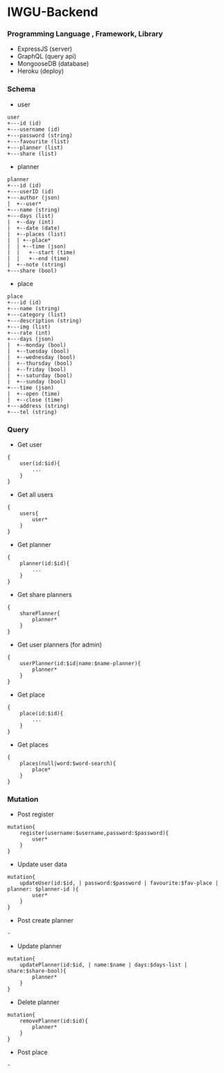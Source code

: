 # IWGU-Backend

### Programming Language , Framework, Library

- ExpressJS (server)
- GraphQL (query api)
- MongooseDB (database)
- Heroku (deploy)

### Schema

- user

```
user
+---id (id)
+---username (id)
+---password (string)
+---favourite (list)
+---planner (list)
+---share (list)
```

- planner

```
planner
+---id (id)
+---userID (id)
+---author (json)
|  +--user*
+---name (string)
+---days (list)
|  +--day (int)
|  +--date (date)
|  +--places (list)
|  | +--place*
|  | +--time (json)
|  |   +--start (time)
|  |   +--end (time)
|  +--note (string)
+---share (bool)
```

- place

```
place
+---id (id)
+---name (string)
+---category (list)
+---description (string)
+---img (list)
+---rate (int)
+---days (json)
|  +--monday (bool)
|  +--tuesday (bool)
|  +--wednesday (bool)
|  +--thursday (bool)
|  +--friday (bool)
|  +--saturday (bool)
|  +--sunday (bool)
+---time (json)
|  +--open (time)
|  +--close (time)
+---address (string)
+---tel (string)
```

### Query

- Get user

```
{
    user(id:$id){
        ...
    }
}
```

- Get all users

```
{
    users{
        user*
    }
}
```

- Get planner

```
{
    planner(id:$id){
        ...
    }
}
```

- Get share planners

```
{
    sharePlanner{
        planner*
    }
}
```

- Get user planners (for admin)

```
{
    userPlanner(id:$id|name:$name-planner){
        planner*
    }
}
```

- Get place

```
{
    place(id:$id){
        ...
    }
}
```

- Get places

```
{
    places(null|word:$word-search){
        place*
    }
}
```

### Mutation

- Post register

```
mutation{
    register(username:$username,password:$password){
        user*
    }
}
```

- Update user data

```
mutation{
    updateUser(id:$id, | password:$password | favourite:$fav-place | planner: $planner-id ){
        user*
    }
}
```

- Post create planner

```
-
```

- Update planner

```
mutation{
    updatePlanner(id:$id, | name:$name | days:$days-list | share:$share-bool){
        planner*
    }
}
```

- Delete planner

```
mutation{
    removePlanner(id:$id){
        planner*
    }
}
```

- Post place

```
-
```
